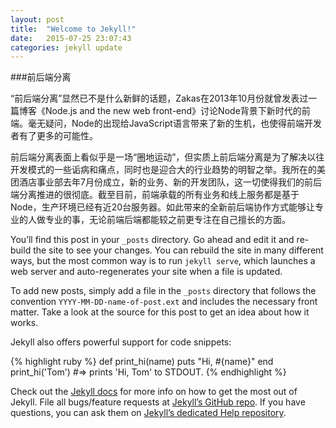 ```yaml
---
layout: post
title:  "Welcome to Jekyll!"
date:   2015-07-25 23:07:43
categories: jekyll update
---
```


###前后端分离

“前后端分离”显然已不是什么新鲜的话题，Zakas在2013年10月份就曾发表过一篇博客《Node.js and the new web front-end》讨论Node背景下新时代的前端。毫无疑问，Node的出现给JavaScript语言带来了新的生机，也使得前端开发者有了更多的可能性。

前后端分离表面上看似乎是一场“圈地运动”，但实质上前后端分离是为了解决以往开发模式的一些诟病和痛点，同时也是迎合大的行业趋势的明智之举。我所在的美团酒店事业部去年7月份成立，新的业务、新的开发团队，这一切使得我们的前后端分离推进的很彻底。截至目前，前端承载的所有业务和线上服务都是基于Node，生产环境已经有近20台服务器。如此带来的全新前后端协作方式能够让专业的人做专业的事，无论前端后端都能较之前更专注在自己擅长的方面。

You’ll find this post in your `_posts` directory. Go ahead and edit it and re-build the site to see your changes. You can rebuild the site in many different ways, but the most common way is to run `jekyll serve`, which launches a web server and auto-regenerates your site when a file is updated.

To add new posts, simply add a file in the `_posts` directory that follows the convention `YYYY-MM-DD-name-of-post.ext` and includes the necessary front matter. Take a look at the source for this post to get an idea about how it works.

Jekyll also offers powerful support for code snippets:

{% highlight ruby %}
def print_hi(name)
  puts "Hi, #{name}"
end
print_hi('Tom')
#=> prints 'Hi, Tom' to STDOUT.
{% endhighlight %}

Check out the [Jekyll docs][jekyll] for more info on how to get the most out of Jekyll. File all bugs/feature requests at [Jekyll’s GitHub repo][jekyll-gh]. If you have questions, you can ask them on [Jekyll’s dedicated Help repository][jekyll-help].

[jekyll]:      http://jekyllrb.com
[jekyll-gh]:   https://github.com/jekyll/jekyll
[jekyll-help]: https://github.com/jekyll/jekyll-help
